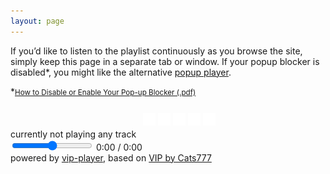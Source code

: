 ```yaml
---
layout: page
---
```

<script>document.title="𝗯𝘂𝗹𝗹𝘁𝗼𝘄𝗻.𝟮𝟬𝟮𝟮 | music"</script>
<p>
	If you’d like to listen to the playlist continuously as you browse the site, simply keep this page in a separate tab or window.<span class="mobile"> If your popup blocker is disabled*, you might like the alternative <a href="#top" onclick="window.open('/music/player/', 'player', 'width=350, height=250, popup, noopener');">popup player</a>.</span> 
</p>
<div>
	<span class="mobile">*<small><a href="https://www.fontbonne.edu/wp-content/uploads/2020/12/Disable-Pop-Up-Blocker.pdf">How to Disable or Enable Your Pop-up Blocker (.pdf)</a></small></span>
</div>
<div class="mocontrol" style="text-align:center;position:relative;top:12px;left:18px;">
	<p>
		<a href="#" title="play" onclick="play();"><img src="/images/play.svg" alt="play" style="width:20px;"></a>
		<a href="#" title="pause" onclick="pause();"><img src="/images/pause.svg" alt="pause" style="width:20px;"></a>
		<a href="#" title="previous track" onclick="playPreviousTrack();"><img src="/images/prev.svg" alt="previous" style="width:20px;"></a>
		<a href="#" title="next track" onclick="playNextTrack();"><img src="/images/next.svg" alt="next" style="width:20px;"></a>
		<a href="#" title="shuffle" onclick="shuffle();"><img src="/images/shuffle.svg" alt="shuffle" style="width:20px;"></a>
	</p>
</div>	
<div class="now-playing left18">currently not playing any track</div>
<div class="controls left18">
	<span id="min">
		<i icon-name="play"></i>
		<i icon-name="pause" class="hidden"></i>
		<i icon-name="skip-back"></i>
		<i icon-name="skip-forward"></i>
		<i icon-name="shuffle"></i>
	</span>
	<i icon-name="volume-1"></i>
	<i icon-name="volume-x" class="hidden"></i>
	<label for="range"><input id="range" type="range" min="0" max="100" class="volume-slider"></label>
	<span class="timer">0:00 / 0:00</span>
</div>
<div class="track-list left18"></div>
<audio id="audio"></audio>
<div class="credits left18">
	powered by <a href="https://github.com/luiderek/vip-player/">vip-player</a>, based on <a href="http://aersia.net">VIP by Cats777</a>
</div>		
<link rel="stylesheet" href="/css/vip-styles.css">
<script src="/js/lucide.js"></script>
<script>
	<!-- https://unpkg.com/lucide@latest/dist/umd/ -->
lucide.createIcons();
</script>
<script src="/js/vip-tracks.js"></script>
<script src="/js/vip-main.js"></script>

